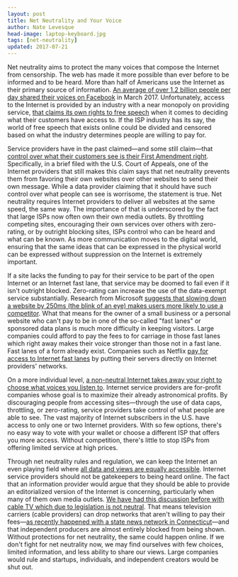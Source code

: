 ```yaml
---
layout: post
title: Net Neutrality and Your Voice
author: Nate Levesque
head-image: laptop-keyboard.jpg
tags: [net-neutrality]
updated: 2017-07-21
---
```


Net neutrality aims to protect the many voices that compose the Internet from censorship. The web has made it more possible than ever before to be informed and to be heard. More than half of Americans use the Internet as their primary source of information. [An average of over 1.2 billion people per day shared their voices on Facebook](http://newsroom.fb.com/company-info/) in March 2017. Unfortunately, access to the Internet is provided by an industry with a near monopoly on providing service, [that claims its own rights to free speech](https://arstechnica.com/tech-policy/2015/10/net-neutrality-violates-the-first-amendment-according-to-one-isp/) when it comes to deciding what their customers have access to. If the ISP industry has its say, the world of free speech that exists online could be divided and censored based on what the industry determines people are willing to pay for.

Service providers have in the past claimed—and some still claim—that [control over what their customers see is their First Amendment right](https://arstechnica.com/tech-policy/2015/10/net-neutrality-violates-the-first-amendment-according-to-one-isp/). Specifically, in a brief filed with the U.S. Court of Appeals, one of the Internet providers that still makes this claim says that net neutrality prevents them from favoring their own websites over other websites to send their own message. While a data provider claiming that it should have such control over what people can see is worrisome, the statement is true. Net neutrality requires Internet providers to deliver all websites at the same speed, the same way. The importance of that is underscored by the fact that large ISPs now often own their own media outlets. By throttling competing sites, encouraging their own services over others with zero-rating, or by outright blocking sites, ISPs control who can be heard and what can be known. As more communication moves to the digital world, ensuring that the same ideas that can be expressed in the physical world can be expressed without suppression on the Internet is extremely important.

If a site lacks the funding to pay for their service to be part of the open Internet or an Internet fast lane, that service may be doomed to fail even if it isn't outright blocked. Zero-rating can increase the use of the data-exempt service substantially. Research from Microsoft [suggests that slowing down a website by 250ms (the blink of an eye) makes users more likely to use a competitor](http://www.nytimes.com/2012/03/01/technology/impatient-web-users-flee-slow-loading-sites.html). What that means for the owner of a small business or a personal website who can't pay to be in one of the so-called "fast lanes" or sponsored data plans is much more difficulty in keeping visitors. Large companies could afford to pay the fees to for carriage in those fast lanes which right away makes their voice stronger than those not in a fast lane. Fast lanes of a form already exist. Companies such as Netflix [pay for access to Internet fast lanes](https://media.netflix.com/en/company-blog/how-netflix-works-with-isps-around-the-globe-to-deliver-a-great-viewing-experience) by putting their servers directly on Internet providers' networks.

On a more individual level, [a non-neutral Internet takes away your right to choose what voices you listen to](https://www.pri.org/stories/2014-06-16/net-neutrality-and-first-amendment-who-has-right-free-speech). Internet service providers are for-profit companies whose goal is to maximize their already astronomical profits. By discouraging people from accessing sites—through the use of data caps, throttling, or zero-rating, service providers take control of what people are able to see. The vast majority of Internet subscribers in the U.S. have access to only one or two Internet providers. With so few options, there's no easy way to vote with your wallet or choose a different ISP that offers you more access. Without competition, there's little to stop ISPs from offering limited service at high prices.

Through net neutrality rules and regulation, we can keep the Internet an even playing field where [all data and views are equally accessible](http://www.cjfe.org/net_neutrality_a_free_internet_protects_free_speech). Internet service providers should not be gatekeepers to being heard online. The fact that an information provider would argue that they should be able to provide an editorialized version of the Internet is concerning, particularly when many of them own media outlets. [We have had this discussion before with cable TV which due to legislation is not neutral](http://www.cnn.com/2010/OPINION/08/05/franken.net.neutrality/). That means television carriers (cable providers) can drop networks that aren't willing to pay their fees—[as recently happened with a state news network in Connecticut](http://www.wfsb.com/story/34254991/optimum-from-altice-drops-wfsb)—and that independent producers are almost entirely blocked from being shown. Without protections for net neutrality, the same could happen online. If we don't fight for net neutrality now, we may find ourselves with few choices, limited information, and less ability to share our views. Large companies would rule and startups, individuals, and independent creators would be shut out.
